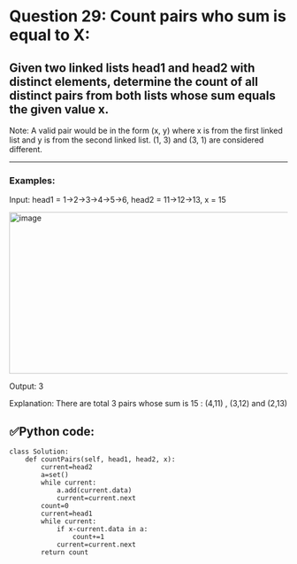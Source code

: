 # Question 29: Count pairs who sum is equal to X:

## Given two linked lists head1 and head2 with distinct elements, determine the count of all distinct pairs from both lists whose sum equals the given value x.
Note: A valid pair would be in the form (x, y) where x is from the first linked list and y is from the second linked list. (1, 3) and (3, 1) are considered different.

---
### Examples:

Input: head1 = 1->2->3->4->5->6, head2 = 11->12->13, x = 15

 <img width="584" height="292" alt="image" src="https://github.com/user-attachments/assets/94dae0a1-6969-4f15-b2d1-82ebf002996c" />

Output: 3

Explanation: There are total 3 pairs whose sum is 15 : (4,11) , (3,12) and (2,13)

## ✅Python code:

```
class Solution:
    def countPairs(self, head1, head2, x):
        current=head2
        a=set()
        while current:
            a.add(current.data)
            current=current.next
        count=0
        current=head1
        while current:
            if x-current.data in a:
                count+=1
            current=current.next
        return count
```
